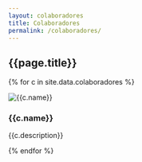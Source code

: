 ```yaml
---
layout: colaboradores
title: Colaboradores
permalink: /colaboradores/
---
```


<h2 class="titulo">{{page.title}}</h2>

{% for c in site.data.colaboradores %}
<div class="colaborador">
  <div class="row">
    <div class="col-md-4 logo">
      <img src="{{c.image}}" alt="{{c.name}}" class="img-fluid">
    </div>
    <div class="col-md-8">
      <h3>{{c.name}}</h3>
      <p>{{c.description}}</p>
    </div>
  </div>
</div>
{% endfor %}
